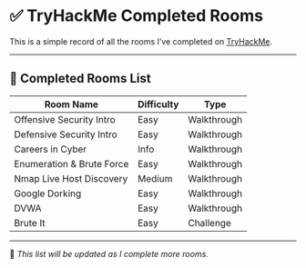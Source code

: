 # ✅ TryHackMe Completed Rooms

This is a simple record of all the rooms I’ve completed on [TryHackMe](https://tryhackme.com).

---

## 🧠 Completed Rooms List

| Room Name                    | Difficulty | Type       |
|-----------------------------|------------|------------|
| Offensive Security Intro    | Easy       | Walkthrough |
| Defensive Security Intro    | Easy       | Walkthrough |
| Careers in Cyber            | Info       | Walkthrough |
| Enumeration & Brute Force   | Easy       | Walkthrough |
| Nmap Live Host Discovery    | Medium     | Walkthrough |
| Google Dorking              | Easy       | Walkthrough |
| DVWA                        | Easy       | Walkthrough |
| Brute It                    | Easy       | Challenge   |

---

📌 _This list will be updated as I complete more rooms._

